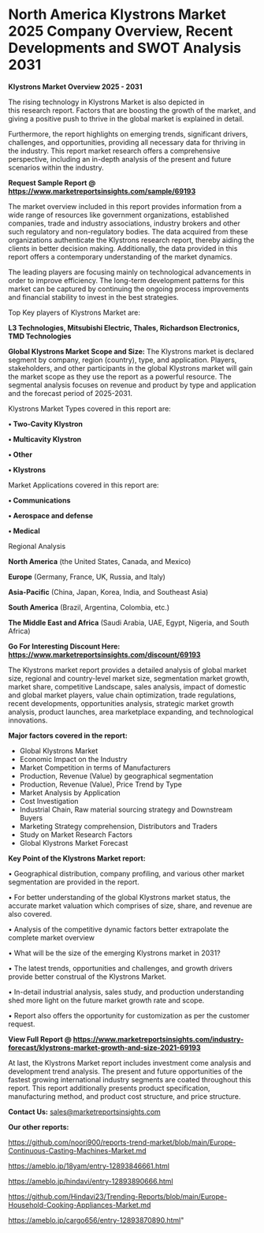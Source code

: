 # North America Klystrons Market 2025 Company Overview, Recent Developments and SWOT Analysis 2031

<Strong> Klystrons Market Overview 2025 - 2031</strong>

The rising technology in Klystrons Market is also depicted in this research report. Factors that are boosting the growth of the market, and giving a positive push to thrive in the global market is explained in detail.

Furthermore, the report highlights on emerging trends, significant drivers, challenges, and opportunities, providing all necessary data for thriving in the industry. This report market research offers a comprehensive perspective, including an in-depth analysis of the present and future scenarios within the industry.

<strong>Request Sample Report @ <a href=https://www.marketreportsinsights.com/sample/69193>https://www.marketreportsinsights.com/sample/69193</a></strong>

The market overview included in this report provides information from a wide range of resources like government organizations, established companies, trade and industry associations, industry brokers and other such regulatory and non-regulatory bodies. The data acquired from these organizations authenticate the Klystrons research report, thereby aiding the clients in better decision making. Additionally, the data provided in this report offers a contemporary understanding of the market dynamics.

The leading players are focusing mainly on technological advancements in order to improve efficiency. The long-term development patterns for this market can be captured by continuing the ongoing process improvements and financial stability to invest in the best strategies.

Top Key players of Klystrons Market are:

<strong>L3 Technologies, Mitsubishi Electric, Thales, Richardson Electronics, TMD Technologies</strong>

<strong><b>Global Klystrons Market Scope and Size:</b></strong>
The Klystrons market is declared segment by company, region (country), type, and application. Players, stakeholders, and other participants in the global Klystrons market will gain the market scope as they use the report as a powerful resource. The segmental analysis focuses on revenue and product by type and application and the forecast period of 2025-2031.

Klystrons Market Types covered in this report are:

<strong>• Two-Cavity Klystron

• Multicavity Klystron

• Other

• Klystrons</strong>

Market Applications covered in this report are:

<strong>• Communications

• Aerospace and defense

• Medical</strong> 

Regional Analysis

<strong>North America</strong> (the United States, Canada, and Mexico)

<strong>Europe</strong> (Germany, France, UK, Russia, and Italy)

<strong>Asia-Pacific</strong> (China, Japan, Korea, India, and Southeast Asia)

<strong>South America</strong> (Brazil, Argentina, Colombia, etc.)

<strong>The Middle East and Africa</strong> (Saudi Arabia, UAE, Egypt, Nigeria, and South Africa)

<strong>Go For Interesting Discount Here: <a href=https://www.marketreportsinsights.com/discount/69193>https://www.marketreportsinsights.com/discount/69193</a></strong>

The Klystrons market report provides a detailed analysis of global market size, regional and country-level market size, segmentation market growth, market share, competitive Landscape, sales analysis, impact of domestic and global market players, value chain optimization, trade regulations, recent developments, opportunities analysis, strategic market growth analysis, product launches, area marketplace expanding, and technological innovations.

<strong><b>Major factors covered in the report:</b></strong>
<ul>
  <li>Global Klystrons Market </li>
  <li>Economic Impact on the Industry</li>
  <li>Market Competition in terms of Manufacturers</li>
  <li>Production, Revenue (Value) by geographical segmentation</li>
  <li>Production, Revenue (Value), Price Trend by Type</li>
  <li>Market Analysis by Application</li>
  <li>Cost Investigation</li>
  <li>Industrial Chain, Raw material sourcing strategy and Downstream Buyers</li>
  <li>Marketing Strategy comprehension, Distributors and Traders</li>
  <li>Study on Market Research Factors</li>
  <li>Global Klystrons Market Forecast</li>
</ul>

<strong><b>Key Point of the Klystrons Market report:</b></strong>

• Geographical distribution, company profiling, and various other market segmentation are provided in the report.

• For better understanding of the global Klystrons market status, the accurate market valuation which comprises of size, share, and revenue are also covered.

• Analysis of the competitive dynamic factors better extrapolate the complete market overview

• What will be the size of the emerging Klystrons market in 2031?

• The latest trends, opportunities and challenges, and growth drivers provide better construal of the Klystrons Market.

• In-detail industrial analysis, sales study, and production understanding shed more light on the future market growth rate and scope.

• Report also offers the opportunity for customization as per the customer request.

<strong><b>View Full Report @ <a href=https://www.marketreportsinsights.com/industry-forecast/klystrons-market-growth-and-size-2021-69193>https://www.marketreportsinsights.com/industry-forecast/klystrons-market-growth-and-size-2021-69193</a></b></strong>


At last, the Klystrons Market report includes investment come analysis and development trend analysis. The present and future opportunities of the fastest growing international industry segments are coated throughout this report. This report additionally presents product specification, manufacturing method, and product cost structure, and price structure.

<strong>Contact Us:</strong>
sales@marketreportsinsights.com

<strong>Our other reports:</strong>

<a href=https://github.com/noori900/reports-trend-market/blob/main/Europe-Continuous-Casting-Machines-Market.md>https://github.com/noori900/reports-trend-market/blob/main/Europe-Continuous-Casting-Machines-Market.md</a>

<a href=https://ameblo.jp/18yam/entry-12893846661.html>https://ameblo.jp/18yam/entry-12893846661.html</a>

<a href=https://ameblo.jp/hindavi/entry-12893890666.html>https://ameblo.jp/hindavi/entry-12893890666.html</a>

<a href=https://github.com/Hindavi23/Trending-Reports/blob/main/Europe-Household-Cooking-Appliances-Market.md>https://github.com/Hindavi23/Trending-Reports/blob/main/Europe-Household-Cooking-Appliances-Market.md</a>

<a href=https://ameblo.jp/cargo656/entry-12893870890.html>https://ameblo.jp/cargo656/entry-12893870890.html</a>"
